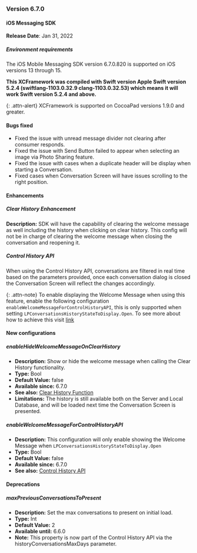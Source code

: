 ### Version 6.7.0
#### iOS Messaging SDK

**Release Date**: Jan 31, 2022

##### Environment requirements

The iOS Mobile Messaging SDK version 6.7.0.820 is supported on iOS versions 13 through 15.

**This XCFramework was compiled with Swift version Apple Swift version 5.2.4 (swiftlang-1103.0.32.9 clang-1103.0.32.53) which means it will work Swift version 5.2.4 and above.**

{: .attn-alert}
XCFramework is supported on CocoaPad versions 1.9.0 and greater.

#### Bugs fixed

- Fixed the issue with unread message divider not clearing after consumer responds.
- Fixed the issue with Send Button failed to appear when selecting an image via Photo Sharing feature.
- Fixed the issue with cases when a duplicate header will be display when starting a Conversation.
- Fixed cases when Conversation Screen will have issues scrolling to the right position.

#### Enhancements

##### Clear History Enhancement

**Description:**
SDK will have the capability of clearing the welcome message as well including the history when clicking on clear history. This config will not be in charge of clearing the welcome message when closing the conversation and reopening it.

##### Control History API

When using the Control History API, conversations are filtered in real time based on the parameters provided, once each conversation dialog is closed the Conversation Screen will reflect the changes accordingly.

{: .attn-note}
To enable displaying the Welcome Message when using this feature, enable the following configuration `enableWelcomeMessageForControlHistoryAPI`, this is only supported when setting `LPConversationsHistoryStateToDisplay.Open`. To see more about how to achieve this visit [link]()

#### New configurations

##### enableHideWelcomeMessageOnClearHistory
- **Description:** Show or hide the welcome message when calling the Clear History functionality.
- **Type:** Bool
- **Default Value:** false
- **Available since:** 6.7.0
- **See also:** [Clear History Function](mobile-app-messaging-sdk-for-ios-sdk-apis-messaging-api.html#clearhistory)
- **Limitations:** The history is still available both on the Server and Local Database, and will be loaded next time the Conversation Screen is presented.
 
##### enableWelcomeMessageForControlHistoryAPI
- **Description:** This configuration will only enable showing the Welcome Message when `LPConversationsHistoryStateToDisplay.Open`
- **Type:** Bool
- **Default Value:** false
- **Available since:** 6.7.0
- **See also:** [Control History API](mobile-app-messaging-sdk-for-ios-sdk-apis-control-history-apis.html#optional-code-sample-to-enable-welcome-message)

#### Deprecations

##### maxPreviousConversationsToPresent
- **Description:** Set the max conversations to present on initial load.
- **Type:** Int
- **Default Value:** 2
- **Available until:** 6.6.0
- **Note:** This property is now part of the Control History API via the historyConversationsMaxDays parameter.